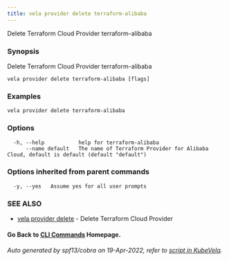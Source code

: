 ```yaml
---
title: vela provider delete terraform-alibaba
---
```


Delete Terraform Cloud Provider terraform-alibaba

### Synopsis

Delete Terraform Cloud Provider terraform-alibaba

```
vela provider delete terraform-alibaba [flags]
```

### Examples

```
vela provider delete terraform-alibaba
```

### Options

```
  -h, --help           help for terraform-alibaba
      --name default   The name of Terraform Provider for Alibaba Cloud, default is default (default "default")
```

### Options inherited from parent commands

```
  -y, --yes   Assume yes for all user prompts
```

### SEE ALSO

* [vela provider delete](vela_provider_delete)	 - Delete Terraform Cloud Provider

#### Go Back to [CLI Commands](vela) Homepage.


###### Auto generated by spf13/cobra on 19-Apr-2022, refer to [script in KubeVela](https://github.com/oam-dev/kubevela/tree/master/hack/docgen).
